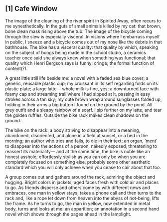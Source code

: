 ## [1] Cafe Window

 The image of the cleaning of the river spirit in Spirited Away, often recurs to me synesthetically. In the guts of small animals killed by my cat: that brown, bone clean mask rising above the tub. The image of the bicycle coming through the slew is especially visceral. In visions where I embarrass myself in public, I sneeze and a bicycle comes out of my nose like the debris in that bathhouse. The bike has a visceral quality: that quality by which, speaking on the subject of bongs being made in the school studio, a ceramics teacher once said she always knew when something was functional; that quality which Henri Bergson says is funny; cringe; the formal function of content(?). 

A great little still life beside me: a novel with a faded sea blue cover; a generic, reusable plastic cup; my croissant in its self regarding folds on its plastic plate; a large latte— whole milk is fine, yes; a downturned face with foamy cap and streaming trail where I had sipped at it, passing in easy strokes across a tan sky; my cute brown wrap around sunglasses folded up, holding in their arms a big button I found on the ground by the pond. All grey outfit and a sleapy rainbow of a scarf. I sip further on my latte, and tear the golden ruffles. Outside the bike rack makes clean shadows on the ground. 

 The bike on the rack: a body striving to disappear into a meaning, abandoned, disoriented, and alone in a field at sunset, or a bed in the morning; an author who tries and fails, to die in their text; an organ, ‘ment’ to disappear into the actions of a person, nakedly exposed, threatening to reassert its materiality— and at the same time, the bike is noble like an honest asshole; effortlessly stylish as you can only be when you are completely focused on something else, probably some other aesthetic standard which you will only achieve when you cease to cair about that too. 
	
 A group comes out and gathers around the rack, admiring the object and hugging. Bright colors in jackets, aged faces fresh with cold air and places to go. As friends disperse and others come by with different news and embraces, one man in yellow stays, takes a phone call and then turns to the rack and, like a rope let down from heaven into the abyss of not-being, lifts the frame. As he turns to go, the man in yellow, now extended in metal body, turns and looks at me: an apparition; an annotation in a second hand novel which shows through the pages ahead in the lamplight. 
